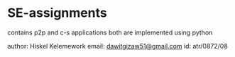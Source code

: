 # SE-assignments
contains p2p and c-s applications
both are implemented using python


author: Hiskel Kelemework
email: dawitgizaw51@gmail.com
id: atr/0872/08
